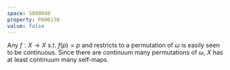 ```yaml
---
space: S000048
property: P000138
value: false
---
```


Any $f: X \to X$ s.t. $f(p) = p$ and restricts to a permutation of $\omega$ is easily seen to be continuous. Since there are continuum many permutations of $\omega$, $X$ has at least continuum many self-maps.
